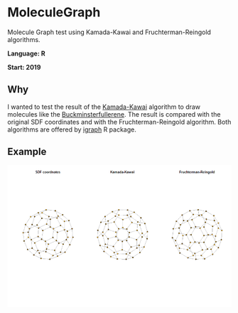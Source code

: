 # MoleculeGraph
Molecule Graph test using Kamada-Kawai and Fruchterman-Reingold algorithms.

**Language: R**

**Start: 2019**

## Why
I wanted to test the result of the [Kamada-Kawai](https://doi.org/10.1016/0020-0190(89)90102-6) algorithm to draw molecules like the [Buckminsterfullerene](https://en.wikipedia.org/wiki/Buckminsterfullerene). The result is compared with the original SDF coordinates and with the Fruchterman-Reingold algorithm. Both algorithms are offered by [igraph](https://cran.r-project.org/web/packages/igraph/index.html) R package.

## Example

![Example](/images/Rplot.png)
